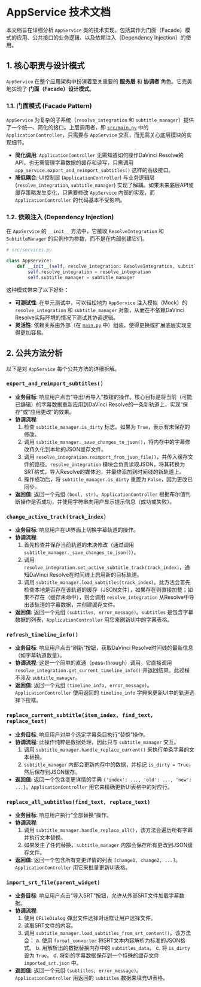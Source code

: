 # AppService 技术文档

本文档旨在详细分析 `AppService` 类的技术实现，包括其作为门面（Facade）模式的应用、公共接口的业务逻辑、以及依赖注入（Dependency Injection）的使用。

## 1. 核心职责与设计模式

`AppService` 在整个应用架构中扮演着至关重要的 **服务层** 和 **协调者** 角色。它完美地实现了 **门面（Facade）设计模式**。

### 1.1. 门面模式 (Facade Pattern)

`AppService` 为复杂的子系统（`resolve_integration` 和 `subtitle_manager`）提供了一个统一、简化的接口。上层调用者，即 [`src/main.py`](src/main.py:1) 中的 `ApplicationController`，只需要与 `AppService` 交互，而无需关心底层模块的实现细节。

*   **简化调用**: `ApplicationController` 无需知道如何操作DaVinci Resolve的API，也无需管理字幕数据的缓存和读写，只需调用 `app_service.export_and_reimport_subtitles()` 这样的高级接口。
*   **降低耦合**: UI控制层 (`ApplicationController`) 与业务逻辑层 (`resolve_integration`, `subtitle_manager`) 实现了解耦。如果未来底层API或缓存策略发生变化，只需要修改 `AppService` 内部的实现，而 `ApplicationController` 的代码基本不受影响。

### 1.2. 依赖注入 (Dependency Injection)

在 `AppService` 的 `__init__` 方法中，它接收 `ResolveIntegration` 和 `SubtitleManager` 的实例作为参数，而不是在内部创建它们。

```python
# src/services.py

class AppService:
    def __init__(self, resolve_integration: ResolveIntegration, subtitle_manager: SubtitleManager):
        self.resolve_integration = resolve_integration
        self.subtitle_manager = subtitle_manager
```

这种模式带来了以下好处：
*   **可测试性**: 在单元测试中，可以轻松地为 `AppService` 注入模拟（Mock）的 `resolve_integration` 和 `subtitle_manager` 对象，从而在不依赖DaVinci Resolve实际环境的情况下测试其协调逻辑。
*   **灵活性**: 依赖关系由外部（在 [`main.py`](src/main.py:1) 中）组装，使得更换或扩展底层实现变得更加容易。

## 2. 公共方法分析

以下是对 `AppService` 每个公共方法的详细拆解。

### `export_and_reimport_subtitles()`

*   **业务目标**: 响应用户点击“导出/再导入”按钮的操作。核心目标是将当前（可能已编辑）的字幕数据重新应用到DaVinci Resolve的一条新轨道上，实现“保存”或“应用更改”的效果。
*   **协调流程**:
    1.  检查 `subtitle_manager.is_dirty` 标志。如果为 `True`，表示有未保存的修改。
    2.  调用 `subtitle_manager._save_changes_to_json()`，将内存中的字幕修改持久化到本地的JSON缓存文件。
    3.  调用 `resolve_integration.reimport_from_json_file()`，并传入缓存文件的路径。`resolve_integration` 模块会负责读取JSON，将其转换为SRT格式，导入Resolve的媒体池，并最终添加到时间线的新轨道上。
    4.  操作成功后，将 `subtitle_manager.is_dirty` 重置为 `False`，因为更改已同步。
*   **返回值**: 返回一个元组 `(bool, str)`。`ApplicationController` 根据布尔值判断操作是否成功，并使用字符串向用户显示提示信息（成功或失败）。

### `change_active_track(track_index)`

*   **业务目标**: 响应用户在UI界面上切换字幕轨道的操作。
*   **协调流程**:
    1.  首先检查并保存当前轨道的未决修改（通过调用 `subtitle_manager._save_changes_to_json()`）。
    2.  调用 `resolve_integration.set_active_subtitle_track(track_index)`，通知DaVinci Resolve在时间线上启用新的目标轨道。
    3.  调用 `subtitle_manager.load_subtitles(track_index)`。此方法会首先检查本地是否存在该轨道的缓存（JSON文件），如果存在则直接加载；如果不存在（缓存未命中），则会调用 `resolve_integration` 从Resolve中导出该轨道的字幕数据，并创建缓存文件。
*   **返回值**: 返回一个元组 `(subtitles, error_message)`。`subtitles` 是包含字幕数据的列表，`ApplicationController` 用它来刷新UI中的字幕表格。

### `refresh_timeline_info()`

*   **业务目标**: 响应用户点击“刷新”按钮，获取DaVinci Resolve时间线的最新信息（如字幕轨道数量）。
*   **协调流程**: 这是一个简单的直通（pass-through）调用。它直接调用 `resolve_integration.get_current_timeline_info()` 并返回结果。此过程不涉及 `subtitle_manager`。
*   **返回值**: 返回一个元组 `(timeline_info, error_message)`。`ApplicationController` 使用返回的 `timeline_info` 字典来更新UI中的轨道选择下拉框。

### `replace_current_subtitle(item_index, find_text, replace_text)`

*   **业务目标**: 响应用户对单个选定字幕条目执行“替换”操作。
*   **协调流程**: 此操作纯粹是数据处理，因此只与 `subtitle_manager` 交互。
    1.  调用 `subtitle_manager.handle_replace_current()` 来执行单条字幕的文本替换。
    2.  `subtitle_manager` 内部会更新内存中的数据，并标记 `is_dirty = True`，然后保存到JSON缓存。
*   **返回值**: 返回一个包含变更详情的字典 `{'index': ..., 'old': ..., 'new': ...}`。`ApplicationController` 用它来精确更新UI表格中的对应行。

### `replace_all_subtitles(find_text, replace_text)`

*   **业务目标**: 响应用户执行“全部替换”操作。
*   **协调流程**:
    1.  调用 `subtitle_manager.handle_replace_all()`，该方法会遍历所有字幕并执行文本替换。
    2.  如果发生了任何替换，`subtitle_manager` 内部会保存所有更改到JSON缓存文件。
*   **返回值**: 返回一个包含所有变更详情的列表 `[change1, change2, ...]`。`ApplicationController` 用它来批量更新UI表格。

### `import_srt_file(parent_widget)`

*   **业务目标**: 响应用户点击“导入SRT”按钮，允许从外部SRT文件加载字幕数据。
*   **协调流程**:
    1.  使用 `QFileDialog` 弹出文件选择对话框让用户选择文件。
    2.  读取SRT文件的内容。
    3.  调用 `subtitle_manager.load_subtitles_from_srt_content()`。该方法会：
        a.  使用 `format_converter` 将SRT文本内容解析为标准的JSON格式。
        b.  用解析出的数据替换内存中的 `subtitles_data`。
        c.  将 `is_dirty` 设为 `True`。
        d.  将新的字幕数据保存到一个特殊的缓存文件 `imported_srt.json` 中。
*   **返回值**: 返回一个元组 `(subtitles, error_message)`。`ApplicationController` 用返回的 `subtitles` 数据来填充UI表格。
